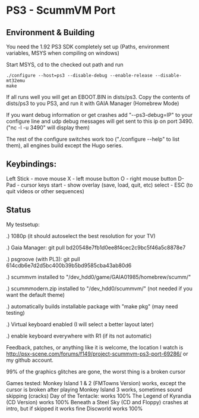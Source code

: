 PS3 - ScummVM Port
==================


Environment & Building
----------------------

You need the 1.92 PS3 SDK completely set up (Paths, environment variables, MSYS when compiling on windows)

Start MSYS, cd to the checked out path and run

    ./configure --host=ps3 --disable-debug --enable-release --disable-mt32emu
    make

If all runs well you will get an EBOOT.BIN in dists/ps3. Copy the contents of dists/ps3 to you PS3, and run it with GAIA Manager (Homebrew Mode)

If you want debug information or get crashes add "--ps3-debug=IP" to your configure line and udp debug messages will get sent to this ip on port 3490. ("nc -l -u 3490" will display them)

The rest of the configure switches work too ("./configure --help" to list them), all engines build except the Hugo series.


Keybindings:
------------

 Left Stick - move mouse
 X - left mouse button
 O - right mouse button
 D-Pad - cursor keys
 start - show overlay (save, load, quit, etc)
 select - ESC (to quit videos or other sequences)



Status
------

My testsetup:

.) 1080p (it should autoselect the best resolution for your TV)

.) Gaia Manager: git pull bd20548e7fb1d0ee8f4cec2c9bc5f46a5c8878e7

.) psgroove (with PL3): git pull 614cdb6e7d2d5bc400b39b5bd9585cba43ab80d6

.) scummvm installed to "/dev_hdd0/game/GAIA01985/homebrew/scumm/"

.) scummmodern.zip installed to "/dev_hdd0/scummvm/" (not needed if you want the default theme)

.) automatically builds installable package with "make pkg" (may need testing)

.) Virtual keyboard enabled (I will select a better layout later)

.) enable keyboard everywhere with R1 (if its not automatic)


Feedback, patches, or anything like it is welcome, the location I watch is http://psx-scene.com/forums/f149/project-scummvm-ps3-port-69286/ or my github account.


99% of the graphics glitches are gone, the worst thing is a broken cursor

Games tested:
Monkey Island 1 & 2 (FMTowns Version)
works, except the cursor is broken after playing
Monkey Island 3
works, sometimes sound skipping (cracks)
Day of the Tentacle:
works 100%
The Legend of Kyrandia (CD Version)
works 100%
Beneath a Steel Sky (CD and Floppy)
crashes at intro, but if skipped it works fine
Discworld
works 100%

